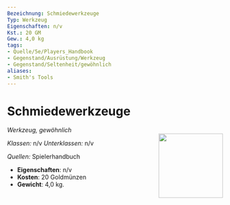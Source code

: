 ```yaml
---
Bezeichnung: Schmiedewerkzeuge
Typ: Werkzeug
Eigenschaften: n/v 
Kst.: 20 GM
Gew.: 4,0 kg
tags:
- Quelle/5e/Players_Handbook
- Gegenstand/Ausrüstung/Werkzeug
- Gegenstand/Seltenheit/gewöhnlich
aliases:
- Smith's Tools
---
```

# Schmiedewerkzeuge
*Werkzeug, gewöhnlich*  
<img src="Symbolik/Gegenstände.webp" align="right" width="150">

_Klassen:_ n/v 
_Unterklassen:_  n/v

_Quellen:_ Spielerhandbuch

- **Eigenschaften**: n/v
- **Kosten**: 20 Goldmünzen
- **Gewicht**: 4,0 kg.